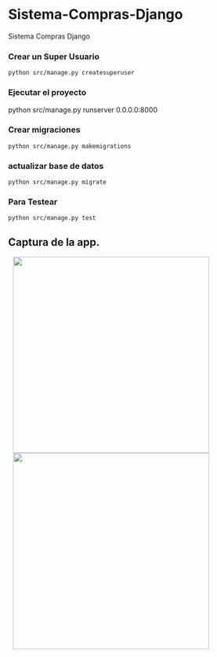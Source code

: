 # Sistema-Compras-Django
Sistema Compras Django 

### Crear un Super Usuario
```
python src/manage.py createsuperuser
```
### Ejecutar el proyecto
python src/manage.py runserver 0.0.0.0:8000

### Crear migraciones
```
python src/manage.py makemigrations
```
### actualizar base de datos
```
python src/manage.py migrate
```
### Para Testear
```
python src/manage.py test
```

## Captura de la app.
<img src="https://github.com/limbertlopezl/Sistema-Compras-Django/blob/master/captura1.PNG" height="400" HSPACE="10"/>
<img src="https://github.com/limbertlopezl/Sistema-Compras-Django/blob/master/captura2.PNG" height="400" HSPACE="10"/>
